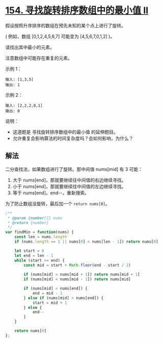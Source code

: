 # [154. 寻找旋转排序数组中的最小值 II](https://leetcode-cn.com/problems/find-minimum-in-rotated-sorted-array-ii/)
假设按照升序排序的数组在预先未知的某个点上进行了旋转。

( 例如，数组 [0,1,2,4,5,6,7] 可能变为 [4,5,6,7,0,1,2] )。

请找出其中最小的元素。

注意数组中可能存在重复的元素。

示例 1：
```
输入: [1,3,5]
输出: 1
```
示例 2：
```
输入: [2,2,2,0,1]
输出: 0
```
说明：

* 这道题是 寻找旋转排序数组中的最小值 的延伸题目。
* 允许重复会影响算法的时间复杂度吗？会如何影响，为什么？
## 解法
二分查找法，如果数组进行了旋转。那中间值 nums[mid] 有 3 可能：
1. 大于 nums[end]，那就要继续往中间值的右边继续寻找。
2. 小于 nums[end]，那就要继续往中间值的左边继续寻找。
3. 等于 nums[end]，end--，重新搜索。

为了防止数组没旋转，最后加一个 `return nums[0]`。
```js
/**
 * @param {number[]} nums
 * @return {number}
 */
var findMin = function(nums) {
    const len = nums.length
    if (nums.length == 1 || nums[0] < nums[len - 1]) return nums[0]

    let start = 0
    let end = len - 1
    while (start <= end) {
        const mid = start + Math.floor(end - start / 2)
        
        if (nums[mid] > nums[mid + 1]) return nums[mid + 1]
        if (nums[mid] < nums[mid - 1]) return nums[mid]

        if (nums[mid] < nums[end]) {
            end = mid - 1
        } else if (nums[mid] > nums[end]) {
            start = mid + 1
        } else {
            end--
        }
    }

    return nums[0]
};
```
